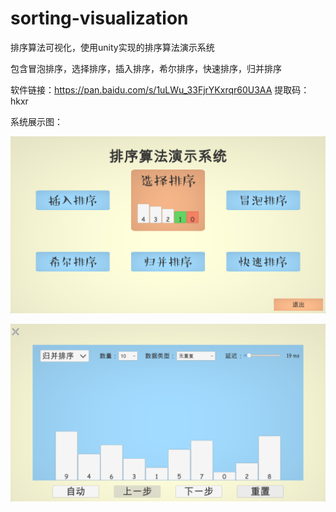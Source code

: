 # sorting-visualization
排序算法可视化，使用unity实现的排序算法演示系统

包含冒泡排序，选择排序，插入排序，希尔排序，快速排序，归并排序

软件链接：https://pan.baidu.com/s/1uLWu_33FjrYKxrqr60U3AA  提取码：hkxr 

系统展示图：

![Screenshots/1.png](Screenshots/1.png)

![Screenshots/2.png](Screenshots/2.png)